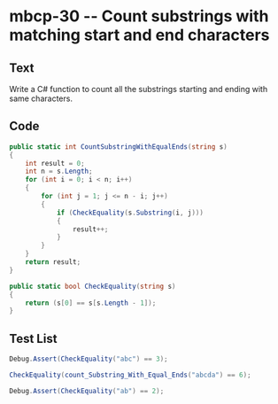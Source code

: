 # mbcp-30 -- Count substrings with matching start and end characters

## Text

Write a C# function to count all the substrings starting and ending with same characters.

## Code

```csharp
public static int CountSubstringWithEqualEnds(string s) 
{
    int result = 0; 
    int n = s.Length; 
    for (int i = 0; i < n; i++) 
    {
        for (int j = 1; j <= n - i; j++) 
        {
            if (CheckEquality(s.Substring(i, j))) 
            {
                result++; 
            }
        }
    }
    return result; 
}

public static bool CheckEquality(string s) 
{
    return (s[0] == s[s.Length - 1]); 
}
```

## Test List

```csharp
Debug.Assert(CheckEquality("abc") == 3);
```

```csharp
CheckEquality(count_Substring_With_Equal_Ends("abcda") == 6);
```

```csharp
Debug.Assert(CheckEquality("ab") == 2);
```
